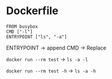 # Dockerfile

```shell script
FROM busybox
CMD ["-l"]
ENTRYPOINT ["ls", "-a"]
```

ENTRYPOINT -> append
CMD -> Replace

`docker run --rm test` -> `ls -a -l`

`docker run --rm test -h` -> `ls -a -h`
